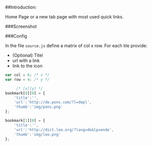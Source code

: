 ##Introduction:

Home Page or a new tab page with most used quick links.


###Screenshot


###Config

In the file `source.js` define a matrix of col x row. For each tile provide:

- (Optional) Titel 
- url with a link
- link to the icon


```javascript
var col = 6; /* x */
var row = 4; /* y */

     /* [x][y] */
bookmark[0][0] = {
	'title':'',
	'url':'http://de.pons.com/?l=depl',
	'thumb':'img/pons.png'
};

bookmark[1][0] = {
	'title':'',
	'url':'http://dict.leo.org/?lang=de&lp=ende',
	'thumb':'img/leo.png'
};
```
